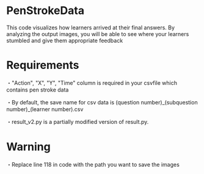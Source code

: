 # PenStrokeData
<p>This code visualizes how learners arrived at their final answers. By analyzing the output images, you will be able to see where your learners stumbled and give them appropriate feedback</p>

<h1>Requirements</h1>
<p>・"Action", "X", "Y", "Time" column is required in your csvfile which contains pen stroke data</p>
<p>・By default, the save name for csv data is (question number)_(subquestion number)_(learner number).csv</p>
<p>・result_v2.py is a partially modified version of result.py.</p>

<h1>Warning</h1>
<p>・Replace line 118 in code with the path you want to save the images</p>

